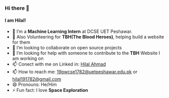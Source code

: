 ### Hi there 👋
#### I am Hilal!


- 🌱 I’m a **Machine Learning Intern** at DCSE UET Peshawar.
- 🌱 Also Volunteering for **TBH(The Blood Heroes)**, helping build a website for them
- 👯 I’m looking to collaborate on open source projects
- 🤔 I’m looking for help with someone to contribute to the **TBH** Website I am working on
- 📫 Conect with me on Linked in: [Hilal Ahmad](https://www.linkedin.com/in/hilal-ahmad-a70a6b229/)
- 📫 How to reach me: 19pwcse1782@uetpeshawar.edu.pk or hilal191782@gmail.com
- 😄 Pronouns: He/Him
- ⚡ Fun fact: I love **Space Exploration**
